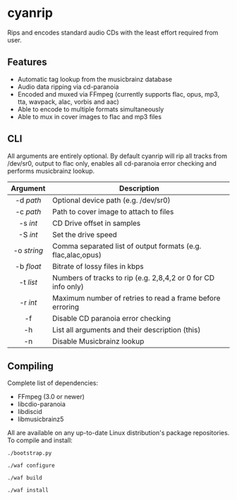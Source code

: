 cyanrip
=======
Rips and encodes standard audio CDs with the least effort required from user.

Features
--------
 * Automatic tag lookup from the musicbrainz database
 * Audio data ripping via cd-paranoia
 * Encoded and muxed via FFmpeg (currently supports flac, opus, mp3, tta, wavpack, alac, vorbis and aac)
 * Able to encode to multiple formats simultaneously
 * Able to mux in cover images to flac and mp3 files

CLI
---

All arguments are entirely optional. By default cyanrip will rip all tracks from /dev/sr0,
output to flac only, enables all cd-paranoia error checking and performs musicbrainz lookup.

|   Argument  | Description                                                   |
|:-----------:|---------------------------------------------------------------|
| -d *path*   | Optional device path (e.g. /dev/sr0)                          |
| -c *path*   | Path to cover image to attach to files                        |
| -s *int*    | CD Drive offset in samples                                    |
| -S *int*    | Set the drive speed                                           |
| -o *string* | Comma separated list of output formats (e.g. flac,alac,opus)  |
| -b *float*  | Bitrate of lossy files in kbps                                |
| -t *list*   | Numbers of tracks to rip (e.g. 2,8,4,2 or 0 for CD info only) |
| -r *int*    | Maximum number of retries to read a frame before erroring     |
| -f          | Disable CD paranoia error checking                            |
| -h          | List all arguments and their description (this)               |
| -n          | Disable Musicbrainz lookup                                    |


Compiling
---------
Complete list of dependencies:

 * FFmpeg (3.0 or newer)
 * libcdio-paranoia
 * libdiscid
 * libmusicbrainz5

All are available on any up-to-date Linux distribution's package repositories. To compile and install:

`./bootstrap.py`

`./waf configure`

`./waf build`

`./waf install`

